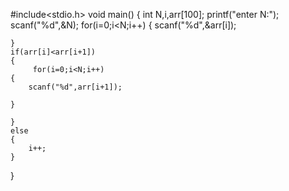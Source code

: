 #include<stdio.h>
void main()
{
    int N,i,arr[100];
    printf("enter N:");
    scanf("%d",&N);
    for(i=0;i<N;i++)
    {
        scanf("%d",&arr[i]);
        
    }
    if(arr[i]<arr[i+1])
    {
         for(i=0;i<N;i++)
    {
        scanf("%d",arr[i+1]);
        
    }
    
    }
    else
    {
        i++;
    }
}
